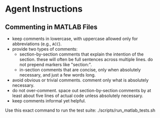 # Agent Instructions

## Commenting in MATLAB Files
- keep comments in lowercase, with uppercase allowed only for abbreviations (e.g., `ACC`).
- provide two types of comments:
  - section-by-section comments that explain the intention of the section. these will often be full sentences across multiple lines. do not prepend markers like "section:".
  - in-section comments that are concise, only when absolutely necessary, and just a few words long.
- avoid obvious or trivial comments. comment only what is absolutely necessary.
- do not over-comment. space out section-by-section comments by at least about five lines of actual code unless absolutely necessary.
- keep comments informal yet helpful.

Use this exact command to run the test suite:
./scripts/run_matlab_tests.sh